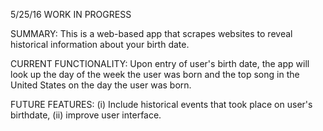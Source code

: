 5/25/16 WORK IN PROGRESS

SUMMARY: This is a web-based app that scrapes websites to reveal historical information about your birth date.

CURRENT FUNCTIONALITY: Upon entry of user's birth date, the app will look up the day of the week the user was born and the top song in the United States on the day the user was born.

FUTURE FEATURES: (i) Include historical events that took place on user's birthdate, (ii) improve user interface.


